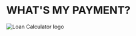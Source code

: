 # WHAT'S MY PAYMENT?
 
![Loan Calculator logo](https://user-images.githubusercontent.com/91100506/156082373-3424fb29-2660-47c6-94a6-3e55525503c6.jpg)
